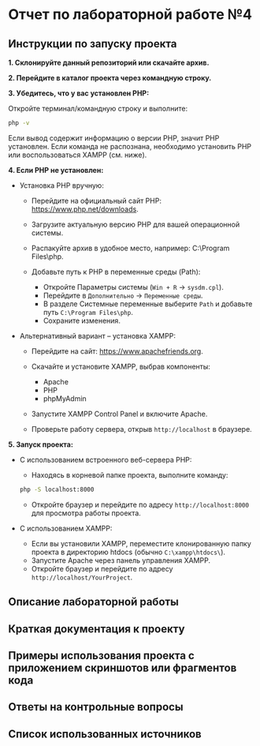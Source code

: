 # Отчет по лабораторной работе №4

## Инструкции по запуску проекта

**1. Склонируйте данный репозиторий или скачайте архив.**

**2. Перейдите в каталог проекта через командную строку.**

**3. Убедитесь, что у вас установлен PHP:**

Откройте терминал/командную строку и выполните:
```bash
php -v
```
Если вывод содержит информацию о версии PHP, значит PHP установлен. Если команда не распознана, необходимо установить PHP или воспользоваться XAMPP (см. ниже).

**4. Если PHP не установлен:**

- Установка PHP вручную:

  - Перейдите на официальный сайт PHP: https://www.php.net/downloads.

  - Загрузите актуальную версию PHP для вашей операционной системы.

  - Распакуйте архив в удобное место, например: C:\Program Files\php.

  - Добавьте путь к PHP в переменные среды (Path):
    - Откройте Параметры системы (`Win + R` → `sysdm.cpl`).
     - Перейдите в `Дополнительно` → `Переменные среды`.
    - В разделе Системные переменные выберите `Path` и добавьте путь `C:\Program Files\php`.
    - Сохраните изменения.

- Альтернативный вариант – установка XAMPP:

  - Перейдите на сайт: https://www.apachefriends.org.

  - Скачайте и установите XAMPP, выбрав компоненты:
    - Apache
    - PHP
    - phpMyAdmin

  - Запустите XAMPP Control Panel и включите Apache.
  - Проверьте работу сервера, открыв `http://localhost` в браузере.

**5. Запуск проекта:**

- С использованием встроенного веб-сервера PHP:
  - Находясь в корневой папке проекта, выполните команду: 
  ```bash
  php -S localhost:8000
  ```
  - Откройте браузер и перейдите по адресу `http://localhost:8000` для просмотра работы проекта.

- С использованием XAMPP:
  - Если вы установили XAMPP, переместите клонированную папку проекта в директорию htdocs (обычно `C:\xampp\htdocs\`).
  - Запустите Apache через панель управления XAMPP.
  - Откройте браузер и перейдите по адресу `http://localhost/YourProject`.

## Описание лабораторной работы


## Краткая документация к проекту


## Примеры использования проекта с приложением скриншотов или фрагментов кода


## Ответы на контрольные вопросы


## Список использованных источников



